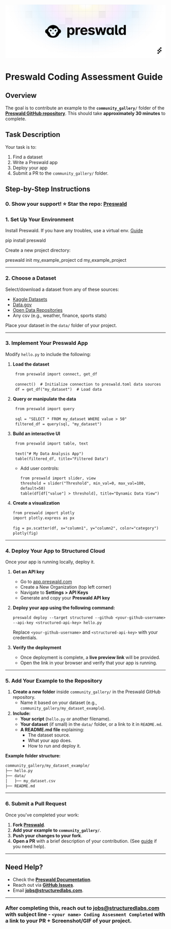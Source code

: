 <p align="center">
  <img src="./PreswaldBanner.png" alt="Logo">
</p>

# **Preswald Coding Assessment Guide**

## **Overview**

The goal is to contribute an example to the **`community_gallery/`** folder of the **[Preswald GitHub repository](https://github.com/StructuredLabs/preswald)**. This should take **approximately 30 minutes** to complete.

## **Task Description**

Your task is to:

1. Find a dataset
2. Write a Preswald app 
3. Deploy your app
4. Submit a PR to the `community_gallery/` folder.

## **Step-by-Step Instructions**

### **0. Show your support! ⭐ Star the repo: [Preswald](https://github.com/StructuredLabs/preswald)**
### **1. Set Up Your Environment**

Install Preswald. If you have any troubles, use a virtual env. [Guide](https://docs.preswald.com/usage/troubleshooting#set-up-a-virtual-environment)

pip install preswald

Create a new project directory:

preswald init my_example_project
cd my_example_project

---

### **2. Choose a Dataset**

Select/download a dataset from any of these sources:

- [Kaggle Datasets](https://www.kaggle.com/datasets)
- [Data.gov](https://www.data.gov/)
- [Open Data Repositories](https://github.com/awesomedata/awesome-public-datasets)
- Any csv (e.g., weather, finance, sports stats)

Place your dataset in the `data/` folder of your project.

---

### **3. Implement Your Preswald App**

Modify `hello.py` to include the following:

1. **Load the dataset**
            
        from preswald import connect, get_df
        
        connect()  # Initialize connection to preswald.toml data sources
        df = get_df("my_dataset")  # Load data
        
2. **Query or manipulate the data**
            
        
        from preswald import query
        
        sql = "SELECT * FROM my_dataset WHERE value > 50"
        filtered_df = query(sql, "my_dataset")
        
3. **Build an interactive UI**
            
        from preswald import table, text
        
        text("# My Data Analysis App")
        table(filtered_df, title="Filtered Data")
        
    - Add user controls:
        ```
        from preswald import slider, view
        threshold = slider("Threshold", min_val=0, max_val=100, default=50)
        table(df[df["value"] > threshold], title="Dynamic Data View")
        ```
4. **Create a visualization**

    ```
    from preswald import plotly
    import plotly.express as px
    
    fig = px.scatter(df, x="column1", y="column2", color="category")
    plotly(fig)
    ```
---

### **4. Deploy Your App to Structured Cloud**

Once your app is running locally, deploy it.

1. **Get an API key**
    
    - Go to [app.preswald.com](https://app.preswald.com/)
    - Create a New Organization (top left corner)
    - Navigate to **Settings > API Keys**
    - Generate and copy your **Preswald API key**
      
2. **Deploy your app using the following command:**
    ```
    preswald deploy --target structured --github <your-github-username> --api-key <structured-api-key> hello.py
    ```
    Replace `<your-github-username>` and `<structured-api-key>` with your credentials.
    
3. **Verify the deployment**
    
    - Once deployment is complete, a **live preview link** will be provided.
    - Open the link in your browser and verify that your app is running.

---

### **5. Add Your Example to the Repository**

1. **Create a new folder** inside `community_gallery/` in the Preswald GitHub repository.
    - Name it based on your dataset (e.g., `community_gallery/my_dataset_example`).
2. **Include:**
    - **Your script** (`hello.py` or another filename).
    - **Your dataset** (if small) in the `data/` folder, or a link to it in `README.md`.
    - **A README.md file** explaining:
        - The dataset source.
        - What your app does.
        - How to run and deploy it.

**Example folder structure:**

```
community_gallery/my_dataset_example/
├── hello.py
├── data/
│   ├── my_dataset.csv
├── README.md
```
---

### **6. Submit a Pull Request**

Once you've completed your work:

1. **Fork [Preswald](https://github.com/StructuredLabs/preswald)**.
2. **Add your example to `community_gallery/`**.
3. **Push your changes to your fork**.
4. **Open a PR** with a brief description of your contribution. (See [guide](https://github.com/StructuredLabs/preswald/blob/main/CONTRIBUTING.md) if you need help).

---

## **Need Help?**

- Check the **[Preswald Documentation](https://docs.preswald.com/)**.
- Reach out via [**GitHub Issues**](https://github.com/StructuredLabs/preswald/issues).
- Email **[jobs@structuredlabs.com](mailto:jobs@structuredlabs.com)**.

---

### **After completing this, reach out to jobs@structuredlabs.com with subject line - `<your name> Coding Assesment Completed`** with a link to your PR + Screenshot/GIF of your project.
